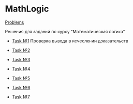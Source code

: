 MathLogic
===
[Problems](https://github.com/alexust27/MathLogic_itmo/blob/master/hw-practice.pdf)

Решения для заданий по курсу "Математическая логика"

* [Task №1](https://github.com/alexust27/MathLogic_itmo/blob/master/task1)
 Проверка вывода в исчеслении доказательств
* [Task №2](https://github.com/alexust27/MathLogic_itmo/blob/master/task2)

* [Task №3](https://github.com/alexust27/MathLogic_itmo/blob/master/task3)
* [Task №4](https://github.com/alexust27/MathLogic_itmo/blob/master/task4)
* [Task №5](https://github.com/alexust27/MathLogic_itmo/blob/master/task5)
* [Task №6](https://github.com/alexust27/MathLogic_itmo/blob/master/task6)
* [Task №7](https://github.com/alexust27/MathLogic_itmo/blob/master/task7)
